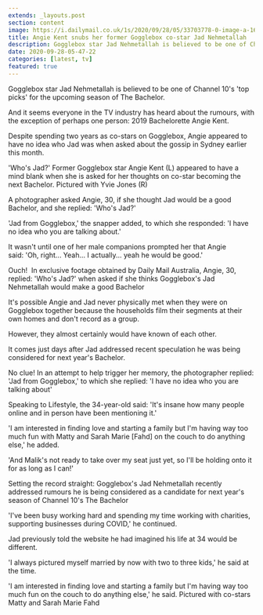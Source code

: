 ```yaml
---
extends: _layouts.post
section: content
image: https://i.dailymail.co.uk/1s/2020/09/28/05/33703778-0-image-a-16_1601266977461.jpg 
title: Angie Kent snubs her former Gogglebox co-star Jad Nehmetallah 
description: Gogglebox star Jad Nehmetallah is believed to be one of Channel 10s top picks for the upcoming season of The Bachelor. 
date: 2020-09-28-05-47-22 
categories: [latest, tv] 
featured: true 
--- 
```

Gogglebox star Jad Nehmetallah is believed to be one of Channel 10's 'top picks' for the upcoming season of The Bachelor.

And it seems everyone in the TV industry has heard about the rumours, with the exception of perhaps one person: 2019 Bachelorette Angie Kent.

Despite spending two years as co-stars on Gogglebox, Angie appeared to have no idea who Jad was when asked about the gossip in Sydney earlier this month.  

'Who's Jad?' Former Gogglebox star Angie Kent (L) appeared to have a mind blank when she is asked for her thoughts on co-star becoming the next Bachelor. Pictured with Yvie Jones (R)

A photographer asked Angie, 30, if she thought Jad would be a good Bachelor, and she replied: 'Who's Jad?'

'Jad from Gogglebox,' the snapper added, to which she responded: 'I have no idea who you are talking about.'

It wasn't until one of her male companions prompted her that Angie said: 'Oh, right... Yeah... I actually... yeah he would be good.'

Ouch!  In exclusive footage obtained by Daily Mail Australia, Angie, 30, replied: 'Who's Jad?' when asked if she thinks Gogglebox's Jad Nehmetallah would make a good Bachelor

It's possible Angie and Jad never physically met when they were on Gogglebox together because the households film their segments at their own homes and don't record as a group.

However, they almost certainly would have known of each other.

It comes just days after Jad addressed recent speculation he was being considered for next year's Bachelor. 

No clue! In an attempt to help trigger her memory, the photographer replied: 'Jad from Gogglebox,' to which she replied: 'I have no idea who you are talking about'

Speaking to Lifestyle, the 34-year-old said: 'It's insane how many people online and in person have been mentioning it.'

'I am interested in finding love and starting a family but I'm having way too much fun with Matty and Sarah Marie [Fahd] on the couch to do anything else,' he added.

'And Malik's not ready to take over my seat just yet, so I'll be holding onto it for as long as I can!' 

Setting the record straight: Gogglebox's Jad Nehmetallah recently addressed rumours he is being considered as a candidate for next year's season of Channel 10's The Bachelor 

'I've been busy working hard and spending my time working with charities, supporting businesses during COVID,' he continued. 

Jad previously told the website he had imagined his life at 34 would be different.

'I always pictured myself married by now with two to three kids,' he said at the time. 

'I am interested in finding love and starting a family but I'm having way too much fun on the couch to do anything else,' he said. Pictured with co-stars Matty and Sarah Marie Fahd

